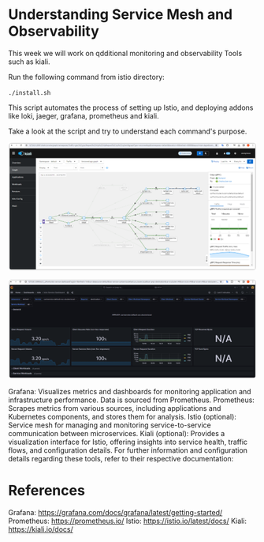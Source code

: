 # Understanding Service Mesh and Observability


This week we will work on qdditional monitoring and observability Tools such as kiali.

Run the following command from istio directory:

`./install.sh`

This script automates the process of setting up Istio, and deploying addons like loki, jaeger, grafana, prometheus and kiali. 

Take a look at the script and try to understand each command's purpose.

![](20240304024615.png)


![](20240304024650.png)

Grafana: Visualizes metrics and dashboards for monitoring application and infrastructure performance. Data is sourced from Prometheus.
Prometheus: Scrapes metrics from various sources, including applications and Kubernetes components, and stores them for analysis.
Istio (optional): Service mesh for managing and monitoring service-to-service communication between microservices.
Kiali (optional): Provides a visualization interface for Istio, offering insights into service health, traffic flows, and configuration details.
For further information and configuration details regarding these tools, refer to their respective documentation:

# References

Grafana: https://grafana.com/docs/grafana/latest/getting-started/
Prometheus: https://prometheus.io/
Istio: https://istio.io/latest/docs/
Kiali: https://kiali.io/docs/

